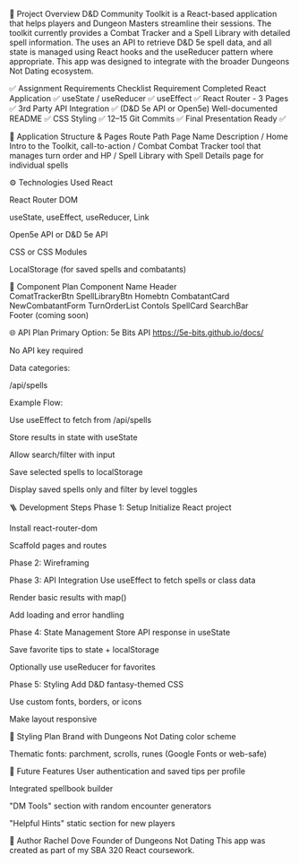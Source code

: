🧠 Project Overview
D&D Community Toolkit is a React-based application that helps players and Dungeon Masters streamline their sessions. The toolkit currently provides a Combat Tracker and a Spell Library with detailed spell information. The uses an API to retrieve D&D 5e spell data, and all state is managed using React hooks and the useReducer pattern where appropriate. This app was designed to integrate with the broader Dungeons Not Dating ecosystem.

✅ Assignment Requirements Checklist
Requirement	Completed
React Application	✅
useState / useReducer	✅
useEffect	✅
React Router - 3 Pages	✅
3rd Party API Integration	✅ (D&D 5e API or Open5e)
Well-documented README	✅
CSS Styling	✅
12–15 Git Commits	✅
Final Presentation Ready	✅

📁 Application Structure & Pages
Route Path	Page Name	Description
/	Home	Intro to the Toolkit, call-to-action
/ Combat Combat Tracker tool that manages turn order and HP
/ Spell Library with Spell Details page for individual spells

⚙️ Technologies Used
React

React Router DOM

useState, useEffect, useReducer, Link

Open5e API or D&D 5e API

CSS or CSS Modules

LocalStorage (for saved spells and combatants)


🧩 Component Plan
Component Name
Header	
ComatTrackerBtn
SpellLibraryBtn
Homebtn
CombatantCard
NewCombatantForm
TurnOrderList
Contols
SpellCard
SearchBar	
Footer (coming soon)

🌐 API Plan
Primary Option: 5e Bits API https://5e-bits.github.io/docs/

No API key required

Data categories:

/api/spells


Example Flow:

Use useEffect to fetch from /api/spells

Store results in state with useState

Allow search/filter with input

Save selected spells to localStorage

Display saved spells only and filter by level toggles

🪜 Development Steps
Phase 1: Setup
 Initialize React project

 Install react-router-dom

 Scaffold pages and routes

Phase 2: Wireframing

Phase 3: API Integration
 Use useEffect to fetch spells or class data

 Render basic results with map()

 Add loading and error handling

Phase 4: State Management
 Store API response in useState

 Save favorite tips to state + localStorage

 Optionally use useReducer for favorites

Phase 5: Styling
 Add D&D fantasy-themed CSS

 Use custom fonts, borders, or icons

 Make layout responsive


🎨 Styling Plan
Brand with Dungeons Not Dating color scheme

Thematic fonts: parchment, scrolls, runes (Google Fonts or web-safe)


🚀 Future Features
User authentication and saved tips per profile

Integrated spellbook builder

"DM Tools" section with random encounter generators

"Helpful Hints" static section for new players

📝 Author
Rachel Dove
Founder of Dungeons Not Dating
This app was created as part of my SBA 320 React coursework.